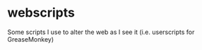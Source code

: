 webscripts
==========

Some scripts I use to alter the web as I see it (i.e. userscripts for GreaseMonkey)
